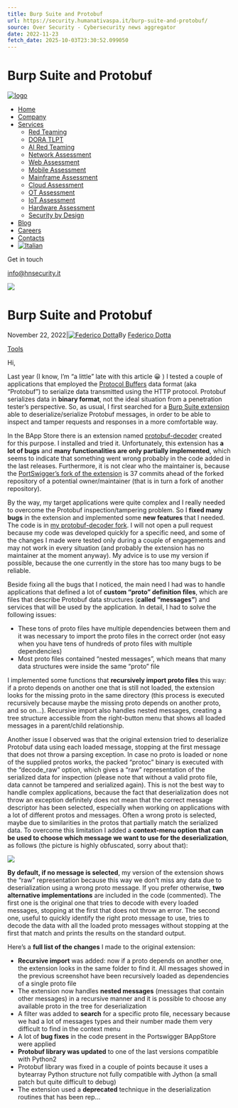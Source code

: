 ```yaml
---
title: Burp Suite and Protobuf
url: https://security.humanativaspa.it/burp-suite-and-protobuf/
source: Over Security - Cybersecurity news aggregator
date: 2022-11-23
fetch_date: 2025-10-03T23:30:52.099050
---
```


# Burp Suite and Protobuf

[![logo](https://hnsecurity.it/wp-content/uploads/2025/09/HN_Security_v2.svg)](https://hnsecurity.it/)

* [Home](https://hnsecurity.it)
* [Company](https://hnsecurity.it/company/)
* [Services](https://hnsecurity.it/services/)
  + [Red Teaming](https://hnsecurity.it/services/red-teaming/)
  + [DORA TLPT](https://hnsecurity.it/services/threat-led-penetration-test-dora/)
  + [AI Red Teaming](https://hnsecurity.it/services/ai-red-teaming/)
  + [Network Assessment](https://hnsecurity.it/services/network-assessment/)
  + [Web Assessment](https://hnsecurity.it/services/web-application-assessment/)
  + [Mobile Assessment](https://hnsecurity.it/services/mobile-application-assessment/)
  + [Mainframe Assessment](https://hnsecurity.it/services/mainframe-assessment/)
  + [Cloud Assessment](https://hnsecurity.it/services/cloud-assessment/)
  + [OT Assessment](https://hnsecurity.it/services/ot-assessment/)
  + [IoT Assessment](https://hnsecurity.it/services/iot-assessment/)
  + [Hardware Assessment](https://hnsecurity.it/services/hardware-assessment/)
  + [Security by Design](https://hnsecurity.it/services/security-by-design/)
* [Blog](https://hnsecurity.it/blog/)
* [Careers](https://hnsecurity.it/careers/)
* [Contacts](https://hnsecurity.it/contacts/)
* [![Italian](https://hnsecurity.it/wp-content/plugins/sitepress-multilingual-cms/res/flags/it.svg)](https://hnsecurity.it/it/blog/burp-suite-and-protobuf/ "Switch to ")

Get in touch

info@hnsecurity.it

![](https://hnsecurity.it/wp-content/uploads/2025/09/GOOGLE-DEV-uai-836x836.jpg)

# Burp Suite and Protobuf

November 22, 2022|[![Federico Dotta](https://hnsecurity.it/wp-content/uploads/2025/09/Dotta-sm-150x150.jpg)](https://hnsecurity.it/blog/author/federico-dotta/)By [Federico Dotta](https://hnsecurity.it/blog/author/federico-dotta/)

[Tools](https://hnsecurity.it/blog/category/tools/ "View all posts in Tools")

Hi,

Last year (I know, I’m “a little” late with this article 😀 ) I tested a couple of applications that employed the [Protocol Buffers](https://developers.google.com/protocol-buffers) data format (aka “Protobuf”) to serialize data transmitted using the HTTP protocol. Protobuf serializes data in **binary format**, not the ideal situation from a penetration tester’s perspective. So, as usual, I first searched for a [Burp Suite extension](https://portswigger.net/bappstore) able to deserialize/serialize Protobuf messages, in order to be able to inspect and tamper requests and responses in a more comfortable way.

In the BApp Store there is an extension named [protobuf-decoder](https://portswigger.net/bappstore/bd8c70d3f1b74679b2a9fed03d36e81a) created for this purpose. I installed and tried it. Unfortunately, this extension has **a lot of bugs** and **many functionalities are only partially implemented**, which seems to indicate that something went wrong probably in the code added in the last releases. Furthermore, it is not clear who the maintainer is, because the [PortSwigger’s fork of the extension](https://github.com/portswigger/protobuf-decoder) is 37 commits ahead of the forked repository of a potential owner/maintainer (that is in turn a fork of another repository).

By the way, my target applications were quite complex and I really needed to overcome the Protobuf inspection/tampering problem. So I **fixed many bugs** in the extension and implemented some **new features** that I needed. The code is in [my protobuf-decoder fork](https://github.com/federicodotta/protobuf-decoder). I will not open a pull request because my code was developed quickly for a specific need, and some of the changes I made were tested only during a couple of engagements and may not work in every situation (and probably the extension has no maintainer at the moment anyway). My advice is to use my version if possible, because the one currently in the store has too many bugs to be reliable.

Beside fixing all the bugs that I noticed, the main need I had was to handle applications that defined a lot of **custom “proto” definition files**, which are files that describe Protobuf data structures (**called “messages”**) and services that will be used by the application. In detail, I had to solve the following issues:

* These tons of proto files have multiple dependencies between them and it was necessary to import the proto files in the correct order (not easy when you have tens of hundreds of proto files with multiple dependencies)
* Most proto files contained “nested messages”, which means that many data structures were inside the same “proto” file

I implemented some functions that **recursively import proto files** this way: if a proto depends on another one that is still not loaded, the extension looks for the missing proto in the same directory (this process is executed recursively because maybe the missing proto depends on another proto, and so on…). Recursive import also handles nested messages, creating a tree structure accessible from the right-button menu that shows all loaded messages in a parent/child relationship.

Another issue I observed was that the original extension tried to deserialize Protobuf data using each loaded message, stopping at the first message that does not throw a parsing exception. In case no proto is loaded or none of the supplied protos works, the packed “protoc” binary is executed with the “decode\_raw” option, which gives a “raw” representation of the serialized data for inspection (please note that without a valid proto file, data cannot be tampered and serialized again). This is not the best way to handle complex applications, because the fact that deserialization does not throw an exception definitely does not mean that the correct message descriptor has been selected, especially when working on applications with a lot of different protos and messages. Often a wrong proto is selected, maybe due to similarities in the protos that partially match the serialized data. To overcome this limitation I added a **context-menu option that can be used to choose which message we want to use for the deserialization**, as follows (the picture is highly obfuscated, sorry about that):

![](https://hnsecurity.it/wp-content/uploads/2022/11/ProtobufEdited-1.png)

**By default, if no message is selected**, my version of the extension shows the “raw” representation because this way we don’t miss any data due to deserialization using a wrong proto message. If you prefer otherwise, **two alternative implementations** are included in the code (commented). The first one is the original one that tries to decode with every loaded messages, stopping at the first that does not throw an error. The second one, useful to quickly identify the right proto message to use, tries to decode the data with all the loaded proto messages without stopping at the first that match and prints the results on the standard output.

Here’s a **full list of the changes** I made to the original extension:

* **Recursive import** was added: now if a proto depends on another one, the extension looks in the same folder to find it. All messages showed in the previous screenshot have been recursively loaded as dependencies of a single proto file
* The extension now handles **nested messages** (messages that contain other messages) in a recursive manner and it is possible to choose any available proto in the tree for deserialization
* A filter was added to **search** for a specific proto file, necessary because we had a lot of messages types and their number made them very difficult to find in the context menu
* A lot of **bug fixes** in the code present in the Portswigger BAppStore were applied
* **Protobuf library was updated** to one of the last versions compatible with Python2
* Protobuf library was fixed in a couple of points because it uses a bytearray Python structure not fully compatible with Jython (a small patch but quite difficult to debug)
* The extension used a **deprecated** technique in the deserialization routines that has been rep...